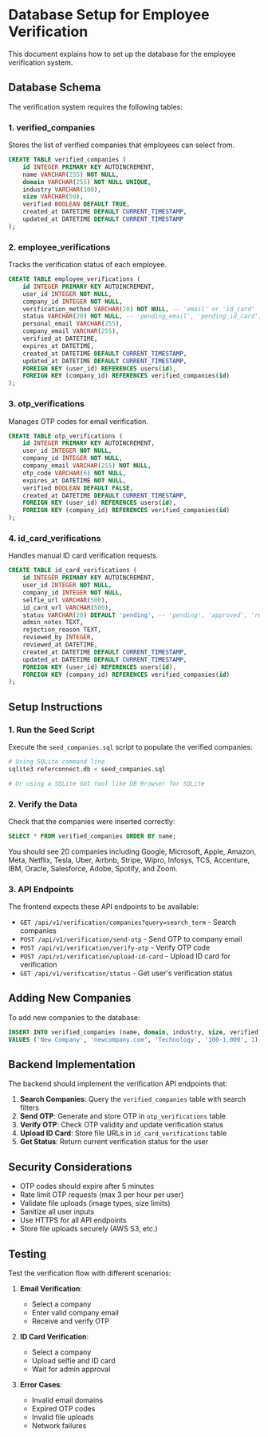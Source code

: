 # Database Setup for Employee Verification

This document explains how to set up the database for the employee verification system.

## Database Schema

The verification system requires the following tables:

### 1. verified_companies
Stores the list of verified companies that employees can select from.

```sql
CREATE TABLE verified_companies (
    id INTEGER PRIMARY KEY AUTOINCREMENT,
    name VARCHAR(255) NOT NULL,
    domain VARCHAR(255) NOT NULL UNIQUE,
    industry VARCHAR(100),
    size VARCHAR(50),
    verified BOOLEAN DEFAULT TRUE,
    created_at DATETIME DEFAULT CURRENT_TIMESTAMP,
    updated_at DATETIME DEFAULT CURRENT_TIMESTAMP
);
```

### 2. employee_verifications
Tracks the verification status of each employee.

```sql
CREATE TABLE employee_verifications (
    id INTEGER PRIMARY KEY AUTOINCREMENT,
    user_id INTEGER NOT NULL,
    company_id INTEGER NOT NULL,
    verification_method VARCHAR(20) NOT NULL, -- 'email' or 'id_card'
    status VARCHAR(20) NOT NULL, -- 'pending_email', 'pending_id_card', 'verified', 'rejected', 'expired'
    personal_email VARCHAR(255),
    company_email VARCHAR(255),
    verified_at DATETIME,
    expires_at DATETIME,
    created_at DATETIME DEFAULT CURRENT_TIMESTAMP,
    updated_at DATETIME DEFAULT CURRENT_TIMESTAMP,
    FOREIGN KEY (user_id) REFERENCES users(id),
    FOREIGN KEY (company_id) REFERENCES verified_companies(id)
);
```

### 3. otp_verifications
Manages OTP codes for email verification.

```sql
CREATE TABLE otp_verifications (
    id INTEGER PRIMARY KEY AUTOINCREMENT,
    user_id INTEGER NOT NULL,
    company_id INTEGER NOT NULL,
    company_email VARCHAR(255) NOT NULL,
    otp_code VARCHAR(6) NOT NULL,
    expires_at DATETIME NOT NULL,
    verified BOOLEAN DEFAULT FALSE,
    created_at DATETIME DEFAULT CURRENT_TIMESTAMP,
    FOREIGN KEY (user_id) REFERENCES users(id),
    FOREIGN KEY (company_id) REFERENCES verified_companies(id)
);
```

### 4. id_card_verifications
Handles manual ID card verification requests.

```sql
CREATE TABLE id_card_verifications (
    id INTEGER PRIMARY KEY AUTOINCREMENT,
    user_id INTEGER NOT NULL,
    company_id INTEGER NOT NULL,
    selfie_url VARCHAR(500),
    id_card_url VARCHAR(500),
    status VARCHAR(20) DEFAULT 'pending', -- 'pending', 'approved', 'rejected'
    admin_notes TEXT,
    rejection_reason TEXT,
    reviewed_by INTEGER,
    reviewed_at DATETIME,
    created_at DATETIME DEFAULT CURRENT_TIMESTAMP,
    updated_at DATETIME DEFAULT CURRENT_TIMESTAMP,
    FOREIGN KEY (user_id) REFERENCES users(id),
    FOREIGN KEY (company_id) REFERENCES verified_companies(id)
);
```

## Setup Instructions

### 1. Run the Seed Script

Execute the `seed_companies.sql` script to populate the verified companies:

```bash
# Using SQLite command line
sqlite3 referconnect.db < seed_companies.sql

# Or using a SQLite GUI tool like DB Browser for SQLite
```

### 2. Verify the Data

Check that the companies were inserted correctly:

```sql
SELECT * FROM verified_companies ORDER BY name;
```

You should see 20 companies including Google, Microsoft, Apple, Amazon, Meta, Netflix, Tesla, Uber, Airbnb, Stripe, Wipro, Infosys, TCS, Accenture, IBM, Oracle, Salesforce, Adobe, Spotify, and Zoom.

### 3. API Endpoints

The frontend expects these API endpoints to be available:

- `GET /api/v1/verification/companies?query=search_term` - Search companies
- `POST /api/v1/verification/send-otp` - Send OTP to company email
- `POST /api/v1/verification/verify-otp` - Verify OTP code
- `POST /api/v1/verification/upload-id-card` - Upload ID card for verification
- `GET /api/v1/verification/status` - Get user's verification status

## Adding New Companies

To add new companies to the database:

```sql
INSERT INTO verified_companies (name, domain, industry, size, verified) 
VALUES ('New Company', 'newcompany.com', 'Technology', '100-1,000', 1);
```

## Backend Implementation

The backend should implement the verification API endpoints that:

1. **Search Companies**: Query the `verified_companies` table with search filters
2. **Send OTP**: Generate and store OTP in `otp_verifications` table
3. **Verify OTP**: Check OTP validity and update verification status
4. **Upload ID Card**: Store file URLs in `id_card_verifications` table
5. **Get Status**: Return current verification status for the user

## Security Considerations

- OTP codes should expire after 5 minutes
- Rate limit OTP requests (max 3 per hour per user)
- Validate file uploads (image types, size limits)
- Sanitize all user inputs
- Use HTTPS for all API endpoints
- Store file uploads securely (AWS S3, etc.)

## Testing

Test the verification flow with different scenarios:

1. **Email Verification**:
   - Select a company
   - Enter valid company email
   - Receive and verify OTP

2. **ID Card Verification**:
   - Select a company
   - Upload selfie and ID card
   - Wait for admin approval

3. **Error Cases**:
   - Invalid email domains
   - Expired OTP codes
   - Invalid file uploads
   - Network failures








